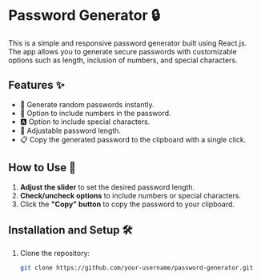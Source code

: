 # Password Generator 🔒

This is a simple and responsive password generator built using React.js. The app allows you to generate secure passwords with customizable options such as length, inclusion of numbers, and special characters.

## Features ✨

- 🔑 Generate random passwords instantly.
- 🔢 Option to include numbers in the password.
- 🅰️ Option to include special characters.
- 📏 Adjustable password length.
- 📋 Copy the generated password to the clipboard with a single click.


## How to Use 🚀

1. **Adjust the slider** to set the desired password length.
2. **Check/uncheck options** to include numbers or special characters.
3. Click the **"Copy" button** to copy the password to your clipboard.

## Installation and Setup 🛠️

1. Clone the repository:

   ```bash
   git clone https://github.com/your-username/password-generator.git
